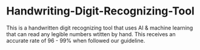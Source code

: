 # Handwriting-Digit-Recognizing-Tool
This is a handwritten digit recognizing tool that uses AI &amp; machine learning that can read any legible numbers wtitten by hand. This receives an accurate rate of 96 - 99% when followed our guideline. 
